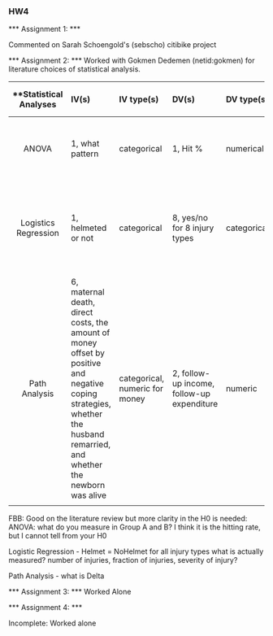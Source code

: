 ### HW4

*** Assignment 1: ***

Commented on Sarah Schoengold's (sebscho) citibike project

*** Assignment 2: ***
Worked with Gokmen Dedemen (netid:gokmen) for literature choices of statistical analysis.

| **Statistical Analyses	|  IV(s)  |  IV type(s) |  DV(s)  |  DV type(s)  |  Control Var | Control Var type  | Question to be answered | _H0_ | alpha | link to paper **| 
|:----------:|:----------|:------------|:-------------|:-------------|:------------|:------------- |:------------------|:----:|:-------:|:-------|
ANOVA | 1, what pattern | categorical | 1, Hit % | numerical | 2 ( Speed, disappearance duration) |categorical(they had only a few different speeds)| Does pattern affect how often the target will be hit. | GroupA = GroupB for all pairwise comparisons of patterns. | p < 0.05 | http://journals.plos.org/plosone/article?id=10.1371/journal.pone.0061173|
 Logistics Regression |1, helmeted or not | categorical | 8, yes/no for 8 injury types |  categorical | 3 ( Age, Sex, Mechanism of Injury) | categorical |Does wearing a helmet afford protection against certain injury types? | Helmet = NoHelmet for all injury types | p < 0.05 | http://journals.plos.org/plosone/article?id=10.1371/journal.pone.0185367 |
Path Analysis |6, maternal death, direct costs, the amount of money offset by positive and negative coping strategies, whether the husband remarried, and whether the newborn was alive  | categorical, numeric for money | 2, follow-up income, follow-up expenditure |  numeric | 1, maternal age | numeric | What factors influence costs and income after maternal deaths | ∆ of an exogenous variable does not affect ∆ of endogenous variables | p < 0.05 | http://journals.plos.org/plosone/article?id=10.1371/journal.pone.0134756|
  |||||||||

FBB: Good on the literature review but more clarity in the H0 is needed: 
ANOVA: what do you measure in Group A and B? I think it is the hitting rate, but I cannot tell from your H0

Logistic Regression - Helmet = NoHelmet for all injury types what is actually measured? number of injuries, fraction of injuries, severity of injury? 

Path Analysis - what is Delta


*** Assignment 3: ***
Worked Alone

*** Assignment 4: ***

Incomplete: Worked alone

